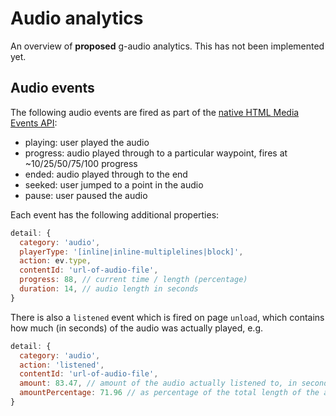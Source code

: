 # Audio analytics

An overview of __proposed__ g-audio analytics. This has not been implemented yet.

## Audio events

The following audio events are fired as part of the [native HTML Media Events API](https://developer.mozilla.org/en/docs/Web/Guide/Events/Media_events):
- playing: user played the audio
- progress: audio played through to a particular waypoint, fires at ~10/25/50/75/100 progress
- ended: audio played through to the end
- seeked: user jumped to a point in the audio
- pause: user paused the audio

Each event has the following additional properties:

```js
detail: {
  category: 'audio',
  playerType: '[inline|inline-multiplelines|block]',
  action: ev.type,
  contentId: 'url-of-audio-file',
  progress: 88, // current time / length (percentage)
  duration: 14, // audio length in seconds
}
```
There is also a `listened` event which is fired on page `unload`, which contains how much (in seconds) of the audio was actually played, e.g.

```js
detail: {
  category: 'audio',
  action: 'listened',
  contentId: 'url-of-audio-file',
  amount: 83.47, // amount of the audio actually listened to, in seconds
  amountPercentage: 71.96 // as percentage of the total length of the audio, could be > 100
}
```
